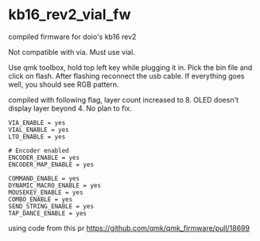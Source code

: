 # kb16_rev2_vial_fw
compiled firmware for doio's kb16 rev2 

Not compatible with via. Must use vial.

Use qmk toolbox, hold top left key while plugging it in. 
Pick the bin file and click on flash. After flashing reconnect the usb cable. 
If everything goes well, you should see RGB pattern. 

compiled with following flag, layer count increased to 8. OLED doesn't display layer beyond 4. No plan to fix. 

```
VIA_ENABLE = yes
VIAL_ENABLE = yes
LTO_ENABLE = yes

# Encoder enabled
ENCODER_ENABLE = yes
ENCODER_MAP_ENABLE = yes

COMMAND_ENABLE = yes
DYNAMIC_MACRO_ENABLE = yes 
MOUSEKEY_ENABLE = yes
COMBO_ENABLE = yes
SEND_STRING_ENABLE = yes
TAP_DANCE_ENABLE = yes
```

using code from this pr https://github.com/qmk/qmk_firmware/pull/18699
